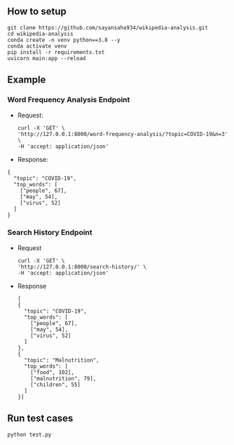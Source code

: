 ## How to setup
```
git clone https://github.com/sayansaha934/wikipedia-analysis.git
cd wikipedia-analysis
conda create -n venv python==3.8 --y
conda activate venv
pip install -r requirements.txt
uvicorn main:app --reload
```
## Example
### Word Frequency Analysis Endpoint
- Request:
   ```
   curl -X 'GET' \
  'http://127.0.0.1:8000/word-frequency-analysis/?topic=COVID-19&n=3' \
  -H 'accept: application/json'
   ```
- Response:
```
{
  "topic": "COVID-19",
  "top_words": [
    ["people", 67],
    ["may", 54],
    ["virus", 52]
  ]
}

```
### Search History Endpoint
- Request
  ```
  curl -X 'GET' \
  'http://127.0.0.1:8000/search-history/' \
  -H 'accept: application/json'
  ```
- Response
  ```
  [
  {
    "topic": "COVID-19",
    "top_words": [
      ["people", 67],
      ["may", 54],
      ["virus", 52]
    ]
  },
  {
    "topic": "Malnutrition",
    "top_words": [
      ["food", 102],
      ["malnutrition", 79],
      ["children", 55]
    ]
  }]
  ```
## Run test cases
`python test.py`
